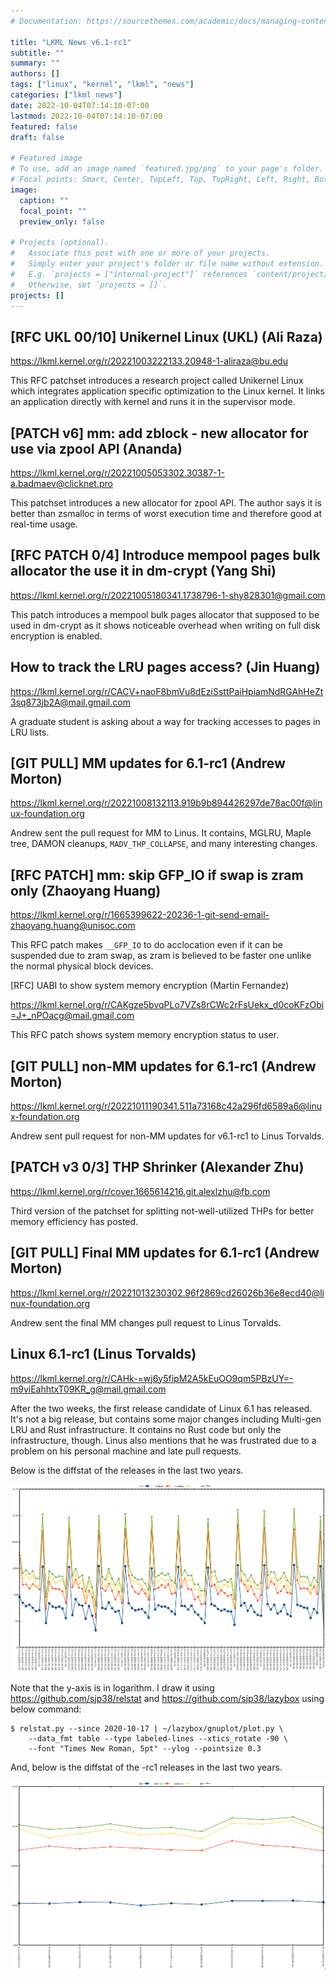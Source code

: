 ```yaml
---
# Documentation: https://sourcethemes.com/academic/docs/managing-content/

title: "LKML News v6.1-rc1"
subtitle: ""
summary: ""
authors: []
tags: ["linux", "kernel", "lkml", "news"]
categories: ["lkml news"]
date: 2022-10-04T07:14:10-07:00
lastmod: 2022-10-04T07:14:10-07:00
featured: false
draft: false

# Featured image
# To use, add an image named `featured.jpg/png` to your page's folder.
# Focal points: Smart, Center, TopLeft, Top, TopRight, Left, Right, BottomLeft, Bottom, BottomRight.
image:
  caption: ""
  focal_point: ""
  preview_only: false

# Projects (optional).
#   Associate this post with one or more of your projects.
#   Simply enter your project's folder or file name without extension.
#   E.g. `projects = ["internal-project"]` references `content/project/deep-learning/index.md`.
#   Otherwise, set `projects = []`.
projects: []
---
```


[RFC UKL 00/10] Unikernel Linux (UKL) (Ali Raza)
------------------------------------------------

https://lkml.kernel.org/r/20221003222133.20948-1-aliraza@bu.edu

This RFC patchset introduces a research project called Unikernel Linux which
integrates application specific optimization to the Linux kernel.  It links an
application directly with kernel and runs it in the supervisor mode.


[PATCH v6] mm: add zblock - new allocator for use via zpool API (Ananda)
------------------------------------------------------------------------

https://lkml.kernel.org/r/20221005053302.30387-1-a.badmaev@clicknet.pro

This patchset introduces a new allocator for zpool API.  The author says it is
better than zsmalloc in terms of worst execution time and therefore good at
real-time usage.


[RFC PATCH 0/4] Introduce mempool pages bulk allocator the use it in dm-crypt (Yang Shi)
----------------------------------------------------------------------------------------

https://lkml.kernel.org/r/20221005180341.1738796-1-shy828301@gmail.com

This patch introduces a mempool bulk pages allocator that supposed to be used
in dm-crypt as it shows noticeable overhead when writing on full disk
encryption is enabled.


How to track the LRU pages access? (Jin Huang)
----------------------------------------------

https://lkml.kernel.org/r/CACV+naoF8bmVu8dEziSsttPaiHpiamNdRGAhHeZt3sq873jb2A@mail.gmail.com

A graduate student is asking about a way for tracking accesses to pages in LRU
lists.


[GIT PULL] MM updates for 6.1-rc1 (Andrew Morton)
-------------------------------------------------

https://lkml.kernel.org/r/20221008132113.919b9b894426297de78ac00f@linux-foundation.org

Andrew sent the pull request for MM to Linus.  It contains, MGLRU, Maple tree,
DAMON cleanups, `MADV_THP_COLLAPSE`, and many interesting changes.


[RFC PATCH] mm: skip GFP_IO if swap is zram only (Zhaoyang Huang)
-----------------------------------------------------------------

https://lkml.kernel.org/r/1665399622-20236-1-git-send-email-zhaoyang.huang@unisoc.com

This RFC patch makes `__GFP_IO` to do acclocation even if it can be suspended
due to zram swap, as zram is believed to be faster one unlike the normal
physical block devices.


[RFC] UABI to show system memory encryption (Martin Fernandez)

https://lkml.kernel.org/r/CAKgze5bvqPLo7VZs8rCWc2rFsUekx_d0coKFzObi=J+_nPOacg@mail.gmail.com

This RFC patch shows system memory encryption status to user.


[GIT PULL] non-MM updates for 6.1-rc1 (Andrew Morton)
-----------------------------------------------------

https://lkml.kernel.org/r/20221011190341.511a73168c42a296fd6589a6@linux-foundation.org

Andrew sent pull request for non-MM updates for v6.1-rc1 to Linus Torvalds.


[PATCH v3 0/3] THP Shrinker (Alexander Zhu)
-------------------------------------------

https://lkml.kernel.org/r/cover.1665614216.git.alexlzhu@fb.com

Third version of the patchset for splitting not-well-utilized THPs for better
memory efficiency has posted.


[GIT PULL] Final MM updates for 6.1-rc1 (Andrew Morton)
-------------------------------------------------------

https://lkml.kernel.org/r/20221013230302.96f2869cd26026b36e8ecd40@linux-foundation.org

Andrew sent the final MM changes pull request to Linus Torvalds.


Linux 6.1-rc1 (Linus Torvalds)
------------------------------

https://lkml.kernel.org/r/CAHk-=wj6y5fipM2A5kEuOO9qm5PBzUY=-m9viEahhtxT09KR_g@mail.gmail.com

After the two weeks, the first release candidate of Linux 6.1 has released.
It's not a big release, but contains some major changes including Multi-gen LRU
and Rust infrastructure.  It contains no Rust code but only the infrastructure,
though.  Linus also mentions that he was frustrated due to a problem on his
personal machine and late pull requests.

Below is the diffstat of the releases in the last two years.

![Kernel release stat](/img/kernel_release_stat/v5.10-rc2..v6.1-rc1.png)

Note that the y-axis is in logarithm.  I draw it using
https://github.com/sjp38/relstat and https://github.com/sjp38/lazybox using
below command:

    $ relstat.py --since 2020-10-17 | ~/lazybox/gnuplot/plot.py \
	    --data_fmt table --type labeled-lines --xtics_rotate -90 \
	    --font "Times New Roman, 5pt" --ylog --pointsize 0.3


And, below is the diffstat of the -rc1 releases in the last two years.

![rc1 release stat](/img/kernel_release_stat/v6.1-rc1-only.png)

